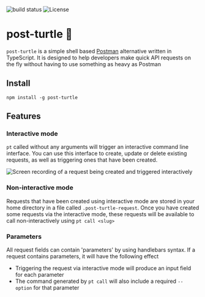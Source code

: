 ![build status](https://img.shields.io/github/actions/workflow/status/benwainwright/post-turtle/main.yaml)
![License](https://img.shields.io/npm/l/post-turtle)

# post-turtle 🐢

`post-turtle` is a simple shell based [Postman](https://www.postman.com/) alternative written in TypeScript. It is designed to help developers make quick API requests on the fly without having to use something as heavy as Postman

## Install

`npm install -g post-turtle`

## Features

### Interactive mode

`pt` called without any arguments will trigger an interactive command line
interface. You can use this interface to create, update or delete existing
requests, as well as triggering ones that have been created.

![Screen recording of a request being created and triggered
interactively](./images/pt-interactive-create.gif)

### Non-interactive mode

Requests that have been created using interactive mode are stored in your home
directory in a file called `.post-turtle-request`. Once you have created some
requests via the interactive mode, these requests will be available to call
non-interactively using `pt call <slug>`

### Parameters

All request fields can contain 'parameters' by using handlebars syntax. If a
request contains parameters, it will have the following effect

- Triggering the request via interactive mode will produce an input field for
  each parameter
- The command generated by `pt call` will also include a required `--option` for
  that parameter
